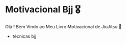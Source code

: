 # Motivacional Bjj :medal_military:

Olá ! Bem Vindo ao Meu Livro Motivacional de JiuJitsu :call_me_hand:

- técnicas bjj
